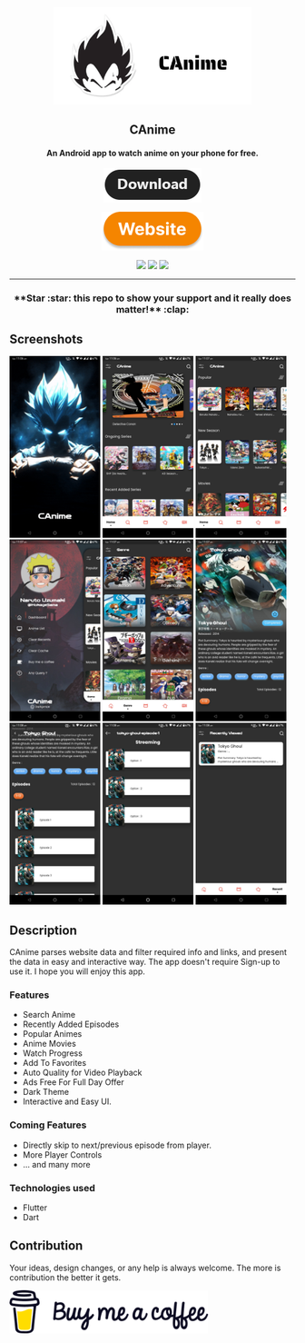 <p align="center"><a href="https://github.com/Darkprnce/CAnime"><img src="/meta/canime.png" width="350"></a></p> 
<h2 align="center"><b>CAnime</b></h2>
<h4 align="center">An Android app to watch anime on your phone for free.</h4>
<p align="center"><a href="https://github.com/Darkprnce/CAnime/releases"><img src="/meta/download.png"></a></p> 
<p align="center"><a href="https://canime.in/"><img src="/meta/website.png"></a></p> 
<p align="center">
<a href="https://github.com/Darkprnce/CAnime" alt="GitHub release"><img src="https://img.shields.io/badge/version-1.0.0-blue.svg" ></a>
<a href="/LICENSE" alt="License: GPLv3"><img src="https://img.shields.io/badge/License-MIT-orange.svg"></a>
<a href="https://github.com/Darkprnce/CAnime" alt="Build Status"><img src="https://img.shields.io/badge/build-passing-yellowgreen.svg"></a>
</p>
<hr>

<h3 align="center">**Star :star:  this repo to show your support and it really does matter!** :clap:</h4>

## Screenshots

[<img src="meta/android/screenshots/screenshot_01.png" width=160>](meta/android/screenshots/screenshot_01.png)
[<img src="meta/android/screenshots/screenshot_02.png" width=160>](meta/android/screenshots/screenshot_02.png)
[<img src="meta/android/screenshots/screenshot_03.png" width=160>](meta/android/screenshots/screenshot_03.png)
[<img src="meta/android/screenshots/screenshot_04.png" width=160>](meta/android/screenshots/screenshot_04.png)
[<img src="meta/android/screenshots/screenshot_05.png" width=160>](meta/android/screenshots/screenshot_05.png)
[<img src="meta/android/screenshots/screenshot_06.png" width=160>](meta/android/screenshots/screenshot_06.png)
[<img src="meta/android/screenshots/screenshot_07.png" width=160>](meta/android/screenshots/screenshot_07.png)
[<img src="meta/android/screenshots/screenshot_08.png" width=160>](meta/android/screenshots/screenshot_08.png)
[<img src="meta/android/screenshots/screenshot_09.png" width=160>](meta/android/screenshots/screenshot_09.png)


## Description

CAnime parses website data and filter required info and links, and present the data in easy and interactive way. The app doesn't require Sign-up to use it.
I hope you will enjoy this app.

### Features

* Search Anime
* Recently Added Episodes
* Popular Animes
* Anime Movies
* Watch Progress
* Add To Favorites
* Auto Quality for Video Playback
* Ads Free For Full Day Offer
* Dark Theme
* Interactive and Easy UI.

### Coming Features

* Directly skip to next/previous episode from player.
* More Player Controls
* … and many more

### Technologies used
* Flutter
* Dart

## Contribution
Your ideas, design changes, or any help is always welcome. The more is contribution the better it gets.

<p align="left"><a href="https://www.buymeacoffee.com/darkprnce"><img src="/meta/buycoffe.png" width="350"></a></p> 
